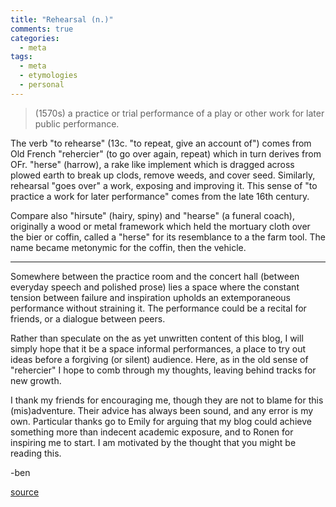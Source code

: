 ```yaml
---
title: "Rehearsal (n.)"
comments: true
categories: 
  - meta
tags:
  - meta
  - etymologies
  - personal
---
```

>(1570s) a practice or trial performance of a play or other work for later public performance.

The verb "to rehearse" (13c. "to repeat, give an account of") comes from Old French "rehercier" (to go over again, repeat) which in turn derives from OFr. "herse" (harrow), a rake like implement which is dragged across plowed earth to break up clods, remove weeds, and cover seed. Similarly, rehearsal "goes over" a work, exposing and improving it. This sense of "to practice a work for later performance" comes from the late 16th century.

Compare also "hirsute" (hairy, spiny) and "hearse" (a funeral coach), originally a wood or metal framework which held the mortuary cloth over the bier or coffin, called a "herse" for its resemblance to a the farm tool. The name became metonymic for the coffin, then the vehicle.

---

Somewhere between the practice room and the concert hall (between everyday speech and polished prose) lies a space where the constant tension between failure and inspiration upholds an extemporaneous performance without straining it. The performance could be a recital for friends, or a dialogue between peers.

Rather than speculate on the as yet unwritten content of this blog, I will simply hope that it be a space informal performances, a place to try out ideas before a forgiving (or silent) audience. Here, as in the old sense of "rehercier" I hope to comb through my thoughts, leaving behind tracks for new growth.

I thank my friends for encouraging me, though they are not to blame for this (mis)adventure. Their advice has always been sound, and any error is my own. Particular thanks go to Emily for arguing that my blog could achieve something more than indecent academic exposure, and to Ronen for inspiring me to start. I am motivated by the thought that you might be reading this.

-ben 

[source](https://www.etymonline.com/word/rehearse)
